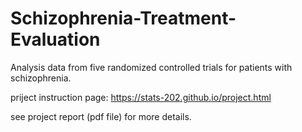 # Schizophrenia-Treatment-Evaluation

Analysis data from five randomized controlled trials for patients with schizophrenia.

priject instruction page: https://stats-202.github.io/project.html

see project report (pdf file) for more details.
